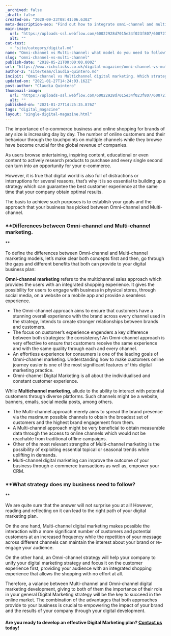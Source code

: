 ```yaml
---
_archived: false
_draft: false
created-on: "2020-09-23T08:41:06.630Z"
meta-description-seo: "Find out how to integrate omni-channel and multichannel digital marketing to achieve your online business goals."
main-image:
  url: "https://uploads-ssl.webflow.com/60022928d7015e34f023f807/6007271e959af46ee98607cb_60022928d7015e7df523fb99_quale-modello-di-marketing-richclicks.jpg"
  alt: ""
cat-test:
  - "site/category/digital.md"
name: "Omni-channel vs Multi-channel: what model do you need to follow?"
slug: "omni-channel-vs-multi-channel"
publish-date: "2018-05-21T00:00:00.000Z"
url: "https://www.richclicks.co.uk/digital-magazine/omni-channel-vs-multi-channel"
author-2: "site/team/claudia-quintero.md"
incipit: "Omni-channel vs Multichannel digital marketing. Which strategy should my company follow? Find out more."
updated-on: "2021-01-27T14:24:03.162Z"
post-author: "Claudia Quintero"
thumbnail-image:
  url: "https://uploads-ssl.webflow.com/60022928d7015e34f023f807/6007271e959af46ee98607cb_60022928d7015e7df523fb99_quale-modello-di-marketing-richclicks.jpg"
  alt: ""
published-on: "2021-01-27T14:25:35.876Z"
tags: "digital_magazine"
layout: "single-digital-magazine.html"
---
```


The importance of e-commerce business and online shopping for brands of any size is increasing day by day. The number of online customers and their behaviour through the touchpoints on multiple channels while they browse have become crucial for the global revenue of companies.

As users browse entertaining, inspiring content, educational or even content to actively research products to purchase and every single second can turn into an opportunity for your e-commerce.

However, it is true that digital world is also full of distractions or interruptions for several reasons, that’s why it is so essential to building up a strategy which can guarantee the best customer experience at the same time that your company obtain optimal results.

The basis to achieve such purposes is to establish your goals and the approach that your business has picked between Omni-channel and Multi-channel.

### **Differences between Omni-channel and Multi-channel marketing.  
**

To define the differences between Omni-channel and Multi-channel marketing models, let’s make clear both concepts first and then, go through the gaps and different benefits that both can provide to your digital business plan:

**Omni-channel marketing** refers to the multichannel sales approach which provides the users with an integrated shopping experience. It gives the possibility for users to engage with business in physical stores, through social media, on a website or a mobile app and provide a seamless experience.

*   The Omni-channel approach aims to ensure that customers have a stunning overall experience with the brand across every channel used in the strategy, Intends to create stronger relationships between brands and customers.
*   The focus on customer’s experience engenders a key difference between both strategies: the consistency! An Omni-channel approach is very effective to ensure that customers receive the same experience and with the same quality through each and every channel.  
*   An effortless experience for consumers is one of the leading goals of Omni-channel marketing. Understanding how to make customers online journey easier is one of the most significant features of this digital marketing practice.
*   Omni-channel Digital Marketing is all about the individualised and constant customer experience.

While **Multichannel marketing**, allude to the ability to interact with potential customers through diverse platforms. Such channels might be a website, banners, emails, social media posts, among others.

*   The Multi-channel approach merely aims to spread the brand presence via the maximum possible channels to obtain the broadest set of customers and the highest brand engagement from them.  
*   A Multi-channel approach might be very beneficial to obtain measurable data through the access to online channels which would not be reachable from traditional offline campaigns.
*   Other of the most relevant strengths of Multi-channel marketing is the possibility of exploiting essential topical or seasonal trends while uplifting in demands.
*   Multi-channel digital marketing can improve the outcome of your business through e-commerce transactions as well as, empower your CRM.

### **What strategy does my business need to follow?  
**

We are quite sure that the answer will not surprise you at all! However, reading and reflecting on it can lead to the right path of your digital marketing plan.

On the one hand, Multi-channel digital marketing makes possible the interaction with a more significant number of customers and potential customers at an increased frequency while the repetition of your message across different channels can maintain the interest about your brand or re-engage your audience.

On the other hand, an Omni-channel strategy will help your company to unify your digital marketing strategy and focus it on the customer experience first, providing your audience with an integrated shopping experience that allows the shopping with no effort at all.  

Therefore, a valance between Multi-channel and Omni-channel digital marketing development, giving to both of them the importance of their role in your general Digital Marketing strategy will be the key to succeed in the online market. The combination of the advantages that both approaches provide to your business is crucial to empowering the impact of your brand and the results of your company through your digital development.

#### **Are you ready to develop an effective Digital Marketing plan?** [**Contact us**](/contact-us) **today!**

‍
